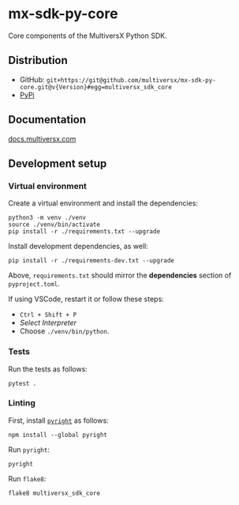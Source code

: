 # mx-sdk-py-core

Core components of the MultiversX Python SDK.

## Distribution
 
 - GitHub: `git+https://git@github.com/multiversx/mx-sdk-py-core.git@v{Version}#egg=multiversx_sdk_core`
 - [PyPi](https://pypi.org/user/multiversx/)

## Documentation

[docs.multiversx.com](https://docs.multiversx.com/sdk-and-tools/erdpy/erdpy/)

## Development setup

### Virtual environment

Create a virtual environment and install the dependencies:

```
python3 -m venv ./venv
source ./venv/bin/activate
pip install -r ./requirements.txt --upgrade
```

Install development dependencies, as well:

```
pip install -r ./requirements-dev.txt --upgrade
```

Above, `requirements.txt` should mirror the **dependencies** section of `pyproject.toml`.

If using VSCode, restart it or follow these steps:
 - `Ctrl + Shift + P`
 - _Select Interpreter_
 - Choose `./venv/bin/python`.

### Tests

Run the tests as follows:

```
pytest .
```

### Linting

First, install [`pyright`](https://github.com/microsoft/pyright) as follows:

```
npm install --global pyright
```

Run `pyright`:

```
pyright
```

Run `flake8`:

```
flake8 multiversx_sdk_core
```
